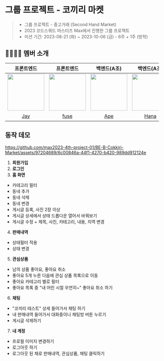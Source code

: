 # 그룹 프로젝트 - 코끼리 마켓 

> - 그룹 프로젝트 - 중고거래 (Second Hand Market) 
> - 2023 코드스쿼드 마스터즈 Max에서 진행한 그룹 프로젝트
> - 미션 기간: 2023-08-21 (화) ~ 2023-10-06 (금) - 6주 + 1주 (방학)

## 👨‍👩‍👧‍👦 멤버 소개

| 프론트엔드 | 프론트엔드 | 백엔드(A조) | 백엔드(A조) | 백엔드(B조) | 백엔드(B조) | 백엔드(B조) |
| :---: | :---: | :---: | :---: | :---: | :---: | :---: |
| <img src="https://avatars.githubusercontent.com/u/41321198?v=4" width="120"/> | <img src="https://avatars.githubusercontent.com/u/76121068?v=4" width="120"/> | <img src="https://avatars.githubusercontent.com/u/86359180?v=4" width="120"/> | <img src="https://avatars.githubusercontent.com/u/117690393?v=4" width="120"/> | <img src="https://avatars.githubusercontent.com/u/97204689?v=4" width="120"/> | <img src="https://avatars.githubusercontent.com/u/98851575?v=4" width="120"/> | <img src="https://avatars.githubusercontent.com/u/48724199?v=4" width="120"/> |
| [Jay](https://github.com/altmit) | [fuse](https://github.com/silvertae) | [Ape](https://github.com/crtEvent) | [Hana](https://github.com/dokkisan) | [지안](https://github.com/sudago) | [무비](https://github.com/yhpark95) | [Tommy](https://github.com/HyowonSin) |

## 동작 데모

https://github.com/max2023-4th-project-01/BE-B-Cokkiri-Market/assets/97204689/6c00846a-44f1-4270-b420-989dd912124e

1. **회원가입**
2. **로그인**
3. **홈 화면**
- 카테고리 필터
- 동네 추가
- 동네 삭제
- 동네 변경
- 게시글 등록, 사진 2장 이상
- 게시글 상세에서 상태 드롭다운 열어서 바꿔보기
- 게시글 수정 + 제목, 사진, 카테고리, 내용, 지역 변경
4. **판매내역**
- 상태필터 적용
- 상태 변경
5. **관심상품**
- 남의 상품 좋아요, 좋아요 취소
- 좋아요 5개 누른 다음에 관심 상품 목록으로 이동
- 좋아요 카테고리 별로 필터
- 좋아요 목록 중 "내 어린 시절 우연히~" 좋아요 취소 하기
6. **채팅**
- "코끼리 테스트" 상세 들어가서 채팅 하기
- 내 판매내역 들어가서 대화중이니 채팅방 버튼 누르기
- 게시글 삭제하기
7. **내 계정**
- 프로필 이미지 변경하기
- 로그아웃 하기
- 로그아웃 된 채로 판매내역, 관심상품, 채팅 클릭하기
